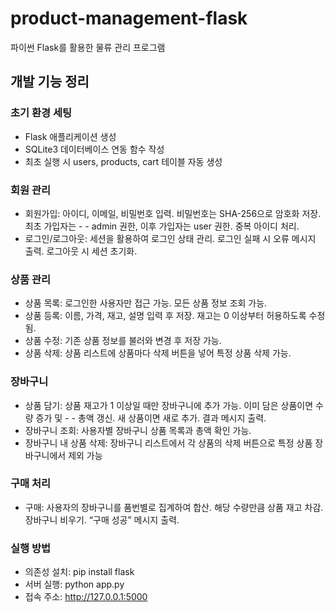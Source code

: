 # product-management-flask
파이썬 Flask를 활용한 물류 관리 프로그램

## 개발 기능 정리

### 초기 환경 세팅

- Flask 애플리케이션 생성
- SQLite3 데이터베이스 연동 함수 작성
- 최초 실행 시 users, products, cart 테이블 자동 생성

### 회원 관리

- 회원가입: 아이디, 이메일, 비밀번호 입력. 비밀번호는 SHA-256으로 암호화 저장. 최초 가입자는 - - admin 권한, 이후 가입자는 user 권한. 중복 아이디 처리.
- 로그인/로그아웃: 세션을 활용하여 로그인 상태 관리. 로그인 실패 시 오류 메시지 출력. 로그아웃 시 세션 초기화.

### 상품 관리

- 상품 목록: 로그인한 사용자만 접근 가능. 모든 상품 정보 조회 가능.
- 상품 등록: 이름, 가격, 재고, 설명 입력 후 저장. 재고는 0 이상부터 허용하도록 수정됨.
- 상품 수정: 기존 상품 정보를 불러와 변경 후 저장 가능.
- 상품 삭제: 상품 리스트에 상품마다 삭제 버튼을 넣어 특정 상품 삭제 가능.

### 장바구니

- 상품 담기: 상품 재고가 1 이상일 때만 장바구니에 추가 가능. 이미 담은 상품이면 수량 증가 및 - - 총액 갱신. 새 상품이면 새로 추가. 결과 메시지 출력.
- 장바구니 조회: 사용자별 장바구니 상품 목록과 총액 확인 가능.
- 장바구니 내 상품 삭제: 장바구니 리스트에서 각 상품의 삭제 버튼으로 특정 상품 장바구니에서 제외 가능

### 구매 처리

- 구매: 사용자의 장바구니를 품번별로 집계하여 합산. 해당 수량만큼 상품 재고 차감. 장바구니 비우기. “구매 성공” 메시지 출력.

### 실행 방법

- 의존성 설치: pip install flask
- 서버 실행: python app.py
- 접속 주소: http://127.0.0.1:5000